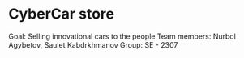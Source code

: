 # CyberCar store
Goal: Selling innovational cars to the people
Team members: Nurbol Agybetov, Saulet Kabdrkhmanov
Group: SE - 2307
